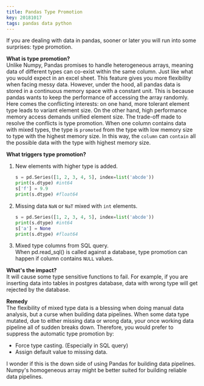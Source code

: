 ```yaml
---
title: Pandas Type Promotion
key: 20181017 
tags: pandas data python
---
```

If you are dealing with data in pandas, sooner or later you will run into some surprises: type promotion.

**What is type promotion?**  
Unlike Numpy, Pandas promises to handle heterogeneous arrays, meaning data of different types can co-exist within the same column. 
Just like what you would expect in an excel sheet. This feature gives you more flexibility when facing messy data. However, under the hood, all pandas
data is stored in a continuous memory space with a constant unit. This is because pandas wants to keep the performance of accessing the array randomly. 
Here comes the conflicting interests: on one hand, more tolerant element type leads to variant element size. On the other hand, high performance memory access demands unified element size. 
The trade-off made to resolve the conflicts is type promotion. When one column contains data with mixed types, the type is `promoted` from the type with low memory size to type with the highest memory size.
In this way, the `column` can `contain` all the possible data with the type with highest memory size.  
   

**What triggers type promotion?**
1. New elements with higher type is added. 
    ```python
    s = pd.Series([1, 2, 3, 4, 5], index=list('abcde'))
    print(s.dtype) #int64
    s['f'] = 9.9
    print(s.dtype) #float64 
    ```
2. Missing data `NaN` or `NaT` mixed with `int` elements.  
    ```python
    s = pd.Series([1, 2, 3, 4, 5], index=list('abcde'))
    print(s.dtype) #int64
    s['a'] = None
    print(s.dtype) #float64 
    ```
3. Mixed type columns from SQL query.   
    When pd.read_sql() is called against a database, type promotion can happen if column contains `NULL` values.
 

**What's the impact?**  
It will cause some type sensitive functions to fail. For example, if you are inserting data into tables in postgres database, 
data with wrong type will get rejected by the database. 

**Remedy**  
The flexibility of mixed type data is a blessing when doing manual data analysis, but a curse when building data pipelines. When some data type mutated, due to either missing data or wrong data, your once working data pipeline all of sudden breaks down. Therefore, you would prefer to suppress the automatic type promotion by:  
* Force type casting. (Especially in SQL query)
* Assign default value to missing data.
  
I wonder if this is the down side of using Pandas for building data pipelines. Numpy's homogeneous array might be better suited for building reliable data pipelines.  